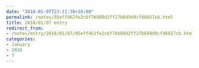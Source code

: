 ```yaml
---
date: "2018-01-07T23:11:38+10:00"
permalink: /notes/85eff462fe2c6f76b80d2ff27b049d9cfd6657cb.html
title: 2018/01/07 entry
redirect_from:
- /notes/entry/2018/01/07/85eff462fe2c6f76b80d2ff27b049d9cfd6657cb.html
categories:
- January
- 2018
- 7
---
```

